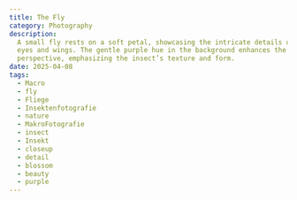 ```yaml
---
title: The Fly
category: Photography
description:
  A small fly rests on a soft petal, showcasing the intricate details of its
  eyes and wings. The gentle purple hue in the background enhances the macro
  perspective, emphasizing the insect’s texture and form.
date: 2025-04-08
tags:
  - Macro
  - fly
  - Fliege
  - Insektenfotografie
  - nature
  - MakroFotografie
  - insect
  - Insekt
  - closeup
  - detail
  - blossom
  - beauty
  - purple
---
```

